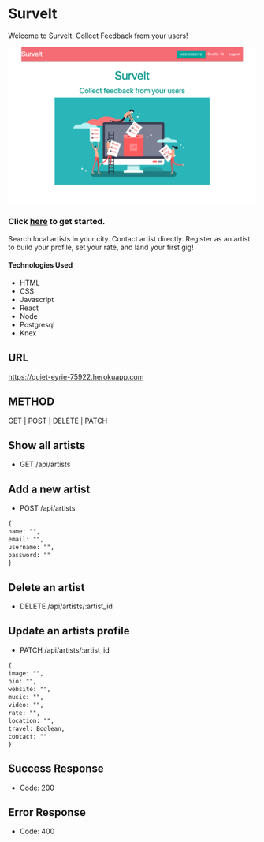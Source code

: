 # SurveIt

Welcome to SurveIt. Collect Feedback from your users!

![](SurveIt-landing.png)

### Click [here](https://surveit.herokuapp.com/) to get started.

Search local artists in your city. Contact artist directly. Register as an artist to build your profile, set your rate, and land your first gig!

#### Technologies Used
* HTML
* CSS
* Javascript
* React
* Node
* Postgresql
* Knex


## URL
  
  https://quiet-eyrie-75922.herokuapp.com

## METHOD
  
   GET | POST | DELETE | PATCH

## Show all artists
  * GET /api/artists

## Add a new artist
  * POST /api/artists
  ```
  {
  name: "", 
  email: "", 
  username: "", 
  password: ""
  }
  ```
  ## Delete an artist
  * DELETE /api/artists/:artist_id
  
  ## Update an artists profile
  * PATCH /api/artists/:artist_id
  ```
  {
  image: "",
  bio: "",
  website: "",
  music: "",
  video: "",
  rate: "",
  location: "",
  travel: Boolean,
  contact: ""
  }
  ```

 ## Success Response
   
   * Code: 200
 
 ## Error Response
  
  * Code: 400
